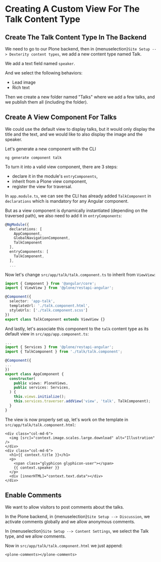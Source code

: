 # Creating A Custom View For The Talk Content Type

## Create The Talk Content Type In The Backend

We need to go to our Plone backend, then in {menuselection}`Site Setup --> Dexterity content types`,
we add a new content type named Talk.

We add a text field named `speaker`.

And we select the following behaviors:

- Lead image
- Rich text

Then we create a new folder named "Talks" where we add a few talks, and we publish them all (including the folder).

## Create A View Component For Talks

We could use the default view to display talks, but it would only display the title and the text,
and we would like to also display the image and the speaker.

Let's generate a new component with the CLI

```shell
ng generate component talk
```

To turn it into a valid view component, there are 3 steps:

- declare it in the module's `entryComponents`,
- inherit from a Plone view component,
- register the view for traversal.

In `app.module.ts`, we can see the CLI has already added `TalkComponent` in `declarations` which is mandatory
for any Angular component.

But as a view component is dynamically instantiated (depending on the traversed path), we also need to add it in `entryComponents`:

```ts
@NgModule({
  declarations: [
    AppComponent,
    GlobalNavigationComponent,
    TalkComponent
  ],
  entryComponents: [
    TalkComponent,
  ],
  ...
```

Now let's change `src/app/talk/talk.component.ts` to inherit from `ViewView`:

```ts
import { Component } from '@angular/core';
import { ViewView } from '@plone/restapi-angular';

@Component({
  selector: 'app-talk',
  templateUrl: './talk.component.html',
  styleUrls: ['./talk.component.scss']
})
export class TalkComponent extends ViewView {}
```

And lastly, let's associate this component to the `talk` content type as its default view in `src/app/app.component.ts`:

```ts
...
import { Services } from '@plone/restapi-angular';
import { TalkComponent } from './talk/talk.component';

@Component({
...
})
export class AppComponent {
  constructor(
    public views: PloneViews,
    public services: Services,
  ) {
    this.views.initialize();
    this.services.traverser.addView('view', 'talk', TalkComponent);
  }
}
```

The view is now properly set up, let's work on the template in `src/app/talk/talk.component.html`:

```html+ng2
<div class="col-md-6">
  <img [src]="context.image.scales.large.download" alt="Illustration" />
</div>
<div class="col-md-6">
  <h1>{{ context.title }}</h1>
  <p>
    <span class="glyphicon glyphicon-user"></span>
    {{ context.speaker }}
  </p>
  <div [innerHTML]="context.text.data"></div>
</div>
```

## Enable Comments

We want to allow visitors to post comments about the talks.

In the Plone backend, in {menuselection}`Site Setup --> Discussion`, we activate comments globally and we allow anonymous comments.

In {menuselection}`Site Setup --> Content Settings`, we select the Talk type, and we allow comments.

Now in `src/app/talk/talk.component.html` we just append:

```html+ng2
<plone-comments></plone-comments>
```
